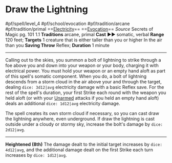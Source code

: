 # Draw the Lightning
#pf/spell/level_4 #pf/school/evocation #pf/tradition/arcane #pf/tradition/primal
==[Electricity](../../../Traits/Electricity.md)== ==[Evocation](../../../Traits/Evocation.md)==
*Source* Secrets of Magic pg. 101 1.1
**Traditions** arcane, primal
**Cast** ►► somatic, verbal
**Range** 120 feet; **Targets** 1 creature that is either taller than you or higher In the air than you
**Saving Throw** Reflex; **Duration** 1 minute

---
Calling out to the skies, you summon a bolt of lightning to strike through a foe above you and down into your weapon or your body, charging it with electrical power. You must hold your weapon or an empty hand aloft as part of this spell's somatic component. When you do, a bolt of lightning descends from a storm cloud in the air above your and through the target, dealing `dice: 3d12|avg` electricity damage with a basic Reflex save. For the rest of the spell's duration, your first Strike each round with the weapon you held aloft (or with your [Unarmed](../../../Traits/Unarmed.md) attacks if you held an empty hand aloft) deals an additional `dice: 1d12|avg` electricity damage.

The spell creates its own storm cloud if necessary, so you can cast draw the lightning anywhere, even underground. If draw the lightning is cast outside under a cloudy or stormy sky, increase the bolt's damage by `dice: 2d12|avg`.

<hr>

**Heightened (8th)** The damage dealt to the initial target increases by `dice: 4d12|avg`, and the additional damage dealt on the first Strike each turn increases by `dice: 1d12|avg`.